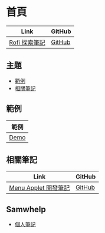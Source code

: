 

# 首頁

| Link | GitHub |
| ---- | ------ |
| [Rofi 探索筆記](https://samwhelp.github.io/note-about-rofi/) | [GitHub](https://github.com/samwhelp/note-about-rofi) |




## 主題

* [範例](#範例)
* [相關筆記](#相關筆記)




## 範例

| 範例 |
| --- |
| [Demo](https://github.com/samwhelp/note-about-rofi/tree/gh-pages/_demo) |




## 相關筆記

| Link | GitHub |
| ---- | ------ |
| [Menu Applet 開發筆記](https://samwhelp.github.io/note-about-menu-applet/) | [GitHub](https://github.com/samwhelp/note-about-menu-applet) |




## Samwhelp

* [個人筆記](https://samwhelp.github.io/book/)
